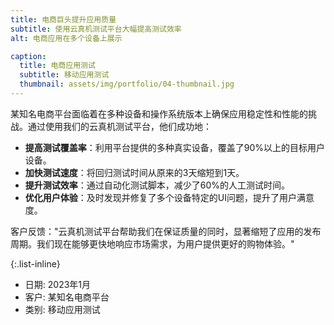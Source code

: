 ```yaml
---
title: 电商巨头提升应用质量
subtitle: 使用云真机测试平台大幅提高测试效率
alt: 电商应用在多个设备上展示

caption:
  title: 电商应用测试
  subtitle: 移动应用测试
  thumbnail: assets/img/portfolio/04-thumbnail.jpg
---
```


某知名电商平台面临着在多种设备和操作系统版本上确保应用稳定性和性能的挑战。通过使用我们的云真机测试平台，他们成功地：

- **提高测试覆盖率**：利用平台提供的多种真实设备，覆盖了90%以上的目标用户设备。
- **加快测试速度**：将回归测试时间从原来的3天缩短到1天。
- **提升测试效率**：通过自动化测试脚本，减少了60%的人工测试时间。
- **优化用户体验**：及时发现并修复了多个设备特定的UI问题，提升了用户满意度。

客户反馈："云真机测试平台帮助我们在保证质量的同时，显著缩短了应用的发布周期。我们现在能够更快地响应市场需求，为用户提供更好的购物体验。"

{:.list-inline}
- 日期: 2023年1月
- 客户: 某知名电商平台
- 类别: 移动应用测试
